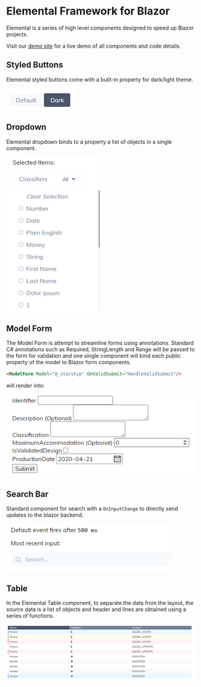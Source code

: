 <!--
 Copyright (c) 2020 Apption Corporation
 
 This Source Code Form is subject to the terms of the Mozilla Public
 License, v. 2.0. If a copy of the MPL was not distributed with this
 file, You can obtain one at http://mozilla.org/MPL/2.0/.
-->

# Elemental Framework for Blazor

Elemental is a series of high level components designed to speed up Blazor projects.

Visit our [demo site](https://elemental-docs-app.azurewebsites.net/) for a live demo of all components and code details.

## Styled Buttons

Elemental styled buttons come with a built-in property for dark/light theme.

![Button image](docs/images/buttons.png)

## Dropdown

Elemental dropdown binds to a property a list of objects in a single component.

![Dropdown image](docs/images/Dropdown.png)

## Model Form

The Model Form is attempt to streamline forms using annotations. Standard C# annotations such as Required, StringLength and Range will be passed to the form for validation and one single component will bind each public property of the model to Blazor form components.

```html
<ModelForm Model="@_starship" OnValidSubmit="HandleValidSubmit"/>
```

will render into:

![ModelForm image](docs/images/ModelForm.png)

## Search Bar

Standard component for search with a `OnInputChange` to directly send updates to the blazor backend.

![SearchBar image](docs/images/SearchBar.png)

## Table 

In the Elemental Table component, to separate the data from the layout, the source data is a list of objects and header and lines are obtained using a series of functions.

![Table image](docs/images/Table.png)